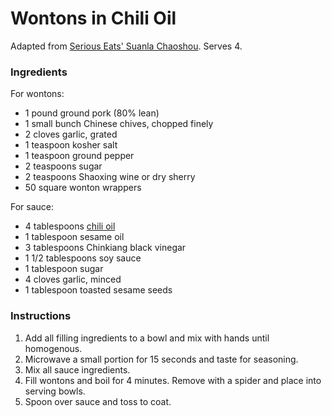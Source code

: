 # Wontons in Chili Oil

Adapted from [Serious Eats' Suanla Chaoshou](https://www.seriouseats.com/recipes/2015/03/sichuan-wonton-chili-oil-suanla-chaoshou-recipe.html). Serves 4.

### Ingredients

For wontons:
- 1 pound ground pork (80% lean)
- 1 small bunch Chinese chives, chopped finely
- 2 cloves garlic, grated
- 1 teaspoon kosher salt
- 1 teaspoon ground pepper
- 2 teaspoons sugar
- 2 teaspoons Shaoxing wine or dry sherry
- 50 square wonton wrappers

For sauce:
- 4 tablespoons [chili oil](chili-oil.md)
- 1 tablespoon sesame oil
- 3 tablespoons Chinkiang black vinegar
- 1 1/2 tablespoons soy sauce
- 1 tablespoon sugar
- 4 cloves garlic, minced
- 1 tablespoon toasted sesame seeds

### Instructions

1. Add all filling ingredients to a bowl and mix with hands until homogenous.
2. Microwave a small portion for 15 seconds and taste for seasoning.
3. Mix all sauce ingredients.
4. Fill wontons and boil for 4 minutes. Remove with a spider and place into serving bowls.
5. Spoon over sauce and toss to coat.

